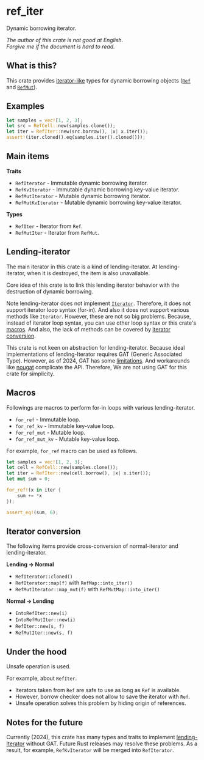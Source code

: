 ref_iter
===

Dynamic borrowing iterator.

*The author of this crate is not good at English.*  
*Forgive me if the document is hard to read.*

## What is this?

This crate provides [iterator-like](#lending-iterator) types
for dynamic borrowing objects ([`Ref`] and [`RefMut`]).

## Examples

```rust
let samples = vec![1, 2, 3];
let src = RefCell::new(samples.clone());
let iter = RefIter::new(src.borrow(), |x| x.iter());
assert!(iter.cloned().eq(samples.iter().cloned()));
```

## Main items

**Traits**
* `RefIterator` - Immutable dynamic borrowing iterator.
* `RefKvIterator` - Immutable dynamic borrowing key-value iterator.
* `RefMutIterator` - Mutable dynamic borrowing iterator.
* `RefMutKvIterator` - Mutable dynamic borrowing key-value iterator.

**Types**
* `RefIter` - Iterator from `Ref`.
* `RefMutIter` - Iterator from `RefMut`.

## Lending-iterator

The main iterator in this crate is a kind of lending-iterator.
At lending-iterator, when it is destroyed, the item is also unavailable.

Core idea of this crate is to link this lending iterator behavior
with the destruction of dynamic borrowing.

Note lending-iterator does not implement [`Iterator`]. Therefore, it does
not support iterator loop syntax (for-in). And also it does not support
various methods like `Iterator`. However, these are not so big problems.
Because, instead of iterator loop syntax, you can use other loop syntax
or this crate's [macros](#macros). And also, the lack of methods can be
covered by [iterator conversion](#iterator-conversion).

This crate is not keen on abstraction for lending-iterator. Because ideal
implementations of lending-Iterator requires GAT (Generic Associated Type).
However, as of 2024, GAT has some [limitations][gat-issue]. And workarounds
like [nougat] complicate the API. Therefore, We are not using GAT for this
crate for simplicity.

## Macros

Followings are macros to perform for-in loops with various lending-iterator.

* `for_ref` - Immutable loop.
* `for_ref_kv` - Immutable key-value loop.
* `for_ref_mut` - Mutable loop.
* `for_ref_mut_kv` - Mutable key-value loop.

For example, `for_ref` macro can be used as follows.

```rust
let samples = vec![1, 2, 3];
let cell = RefCell::new(samples.clone());
let iter = RefIter::new(cell.borrow(), |x| x.iter());
let mut sum = 0;

for_ref!(x in iter {
    sum += *x
});

assert_eq!(sum, 6);
```

## Iterator conversion

The following items provide cross-conversion of normal-iterator
and lending-iterator.

**Lending -> Normal**
* `RefIterator::cloned()`
* `RefIterator::map(f)` with `RefMap::into_iter()`
* `RefMutIterator::map_mut(f)` with `RefMutMap::into_iter()`

**Normal -> Lending**
* `IntoRefIter::new(i)`
* `IntoRefMutIter::new(i)`
* `RefIter::new(s, f)`
* `RefMutIter::new(s, f)`

## Under the hood

Unsafe operation is used.

For example, about `RefIter`.

- Iterators taken from `Ref` are safe to use as long as `Ref` is available.
- However, borrow checker does not allow to save the iterator with `Ref`.
- Unsafe operation solves this problem by hiding origin of references.

## Notes for the future

Currently (2024), this crate has many types and traits to implement [lending-\
Iterator](#lending-iterator) without GAT. Future Rust releases may resolve
these problems. As a result, for example, `RefKvIterator` will be merged
into `RefIterator`.

[`Ref`]:https://doc.rust-lang.org/core/cell/struct.Ref.html
[`RefMut`]:https://doc.rust-lang.org/core/cell/struct.RefMut.html
[`Iterator`]:https://doc.rust-lang.org/core/iter/trait.Iterator.html
[gat-issue]:https://blog.rust-lang.org/2022/10/28/gats-stabilization.html
[nougat]:https://crates.io/crates/nougat